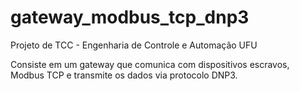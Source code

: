 # gateway_modbus_tcp_dnp3
Projeto de TCC - Engenharia de Controle e Automação UFU

Consiste em um gateway que comunica com dispositivos escravos, Modbus TCP e transmite os dados via protocolo DNP3.
